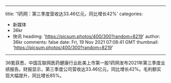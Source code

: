 
---
title: '1药网：第三季度营收达33.46亿元，同比增长42%'
categories: 
 - 新媒体
 - 36kr
 - 快讯
headimg: 'https://picsum.photos/400/300?random=8219'
author: 36kr
comments: false
date: Fri, 19 Nov 2021 07:08:41 GMT
thumbnail: 'https://picsum.photos/400/300?random=8219'
---

<div>   
36氪获悉，中国互联网医药健康行业赴美上市第一股1药网发布2021年第三季度业绩报告。财报显示，第三季度公司营收达33.46亿元，同比增长42%。毛利额实现大幅提升，同比增长85%。  
</div>
            